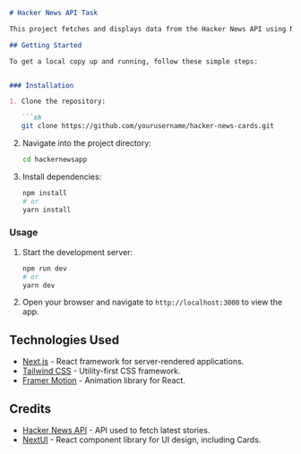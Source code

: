 
```markdown
# Hacker News API Task

This project fetches and displays data from the Hacker News API using Next.js with Tailwind CSS for styling and Framer Motion for card animations.

## Getting Started

To get a local copy up and running, follow these simple steps:


### Installation

1. Clone the repository:

   ```sh
   git clone https://github.com/yourusername/hacker-news-cards.git
   ```

2. Navigate into the project directory:

   ```sh
   cd hackernewsapp
   ```

3. Install dependencies:

   ```sh
   npm install
   # or
   yarn install
   ```

### Usage

1. Start the development server:

   ```sh
   npm run dev
   # or
   yarn dev
   ```

2. Open your browser and navigate to `http://localhost:3000` to view the app.


## Technologies Used

- [Next.js](https://nextjs.org/) - React framework for server-rendered applications.
- [Tailwind CSS](https://tailwindcss.com/) - Utility-first CSS framework.
- [Framer Motion](https://www.framer.com/motion/) - Animation library for React.

## Credits

- [Hacker News API](https://hn.algolia.com/api) - API used to fetch latest stories.
- [NextUI](https://nextui.org/) - React component library for UI design, including Cards.



